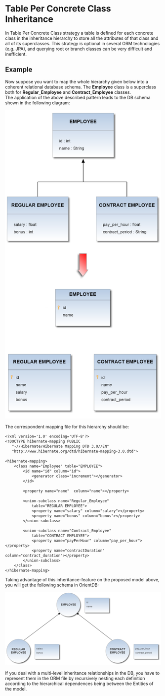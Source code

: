
# Table Per Concrete Class Inheritance
In Table Per Concrete Class strategy a table is defined for each concrete class in the inheritance hierarchy to store all the attributes of that class and all of its superclasses. This strategy is optional in several ORM technologies (e.g. JPA), and querying root or branch classes can be very difficult and inefficient.      
      
## Example
      
Now suppose you want to map the whole hierarchy given below into a coherent relational database schema. The **Employee** class is a superclass both for **Regular_Employee** and **Contract_Employee** classes.    
The application of the above described pattern leads to the DB schema shown in the following diagram:    

![](../images/teleporter-inheritance-table-concrete-class.png)       

The correspondent mapping file for this hierarchy should be:   
```
<?xml version='1.0' encoding='UTF-8'?>  
<!DOCTYPE hibernate-mapping PUBLIC 
   "-//Hibernate/Hibernate Mapping DTD 3.0//EN"
   "http://www.hibernate.org/dtd/hibernate-mapping-3.0.dtd">

<hibernate-mapping>
	<class name="Employee" table="EMPLOYEE">
		<id name="id" column="id">
			<generator class="increment"></generator>
		</id>

		<property name="name"  column="name"></property>

		<union-subclass name="Regular_Employee"
			table="REGULAR EMPLOYEE">
			<property name="salary" column="salary"></property>
			<property name="bonus" column="bonus"></property>
		</union-subclass>

		<union-subclass name="Contract_Employee"
			table="CONTRACT EMPLOYEE">
			<property name="payPerHour" column="pay_per_hour"></property>
			<property name="contractDuration" column="contract_duration"></property>
		</union-subclass>
	</class>
</hibernate-mapping>      
```     

Taking advantage of this inheritance-feature on the proposed model above, you will get the following schema in OrientDB:      

![](../images/teleporter-inheritance-orientdb-schema.png)     

If you deal with a multi-level inheritance relationships in the DB, you have to represent them in the ORM file by recursively nesting each definition according to the hierarchical dependences being between the Entities of the model.
